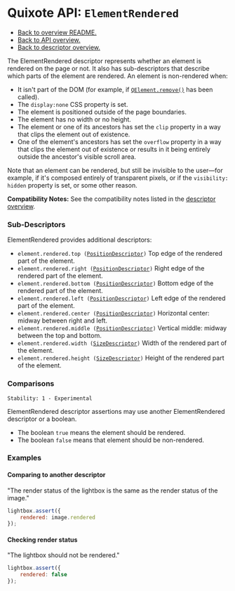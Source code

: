 # Quixote API: `ElementRendered`

* [Back to overview README.](../README.md)
* [Back to API overview.](api.md)
* [Back to descriptor overview.](descriptors.md)

The ElementRendered descriptor represents whether an element is rendered on the page or not. It also has sub-descriptors that describe which parts of the element are rendered. An element is non-rendered when:

* It isn't part of the DOM (for example, if [`QElement.remove()`](QElement.md#elementremove) has been called).
* The `display:none` CSS property is set.
* The element is positioned outside of the page boundaries.
* The element has no width or no height.
* The element or one of its ancestors has set the `clip` property in a way that clips the element out of existence.
* One of the element's ancestors has set the `overflow` property in a way that clips the element out of existence or results in it being entirely outside the ancestor's visible scroll area.

Note that an element can be rendered, but still be invisible to the user—for example, if it's composed entirely of transparent pixels, or if the `visibility: hidden` property is set, or some other reason.

**Compatibility Notes:** See the compatibility notes listed in the [descriptor overview](descriptors.md#element-rendering).


### Sub-Descriptors

ElementRendered provides additional descriptors:

* `element.rendered.top (`[`PositionDescriptor`](PositionDescriptor.md)`)` Top edge of the rendered part of the element.
* `element.rendered.right (`[`PositionDescriptor`](PositionDescriptor.md)`)` Right edge of the rendered part of the element.
* `element.rendered.bottom (`[`PositionDescriptor`](PositionDescriptor.md)`)` Bottom edge of the rendered part of the element.
* `element.rendered.left (`[`PositionDescriptor`](PositionDescriptor.md)`)` Left edge of the rendered part of the element.
* `element.rendered.center (`[`PositionDescriptor`](PositionDescriptor.md)`)` Horizontal center: midway between right and left.
* `element.rendered.middle (`[`PositionDescriptor`](PositionDescriptor.md)`)` Vertical middle: midway between the top and bottom.
* `element.rendered.width (`[`SizeDescriptor`](SizeDescriptor.md)`)` Width of the rendered part of the element.
* `element.rendered.height (`[`SizeDescriptor`](SizeDescriptor.md)`)` Height of the rendered part of the element.


### Comparisons

```
Stability: 1 - Experimental
```

ElementRendered descriptor assertions may use another ElementRendered descriptor or a boolean.

* The boolean `true` means the element should be rendered.
* The boolean `false` means that element should be non-rendered.


### Examples

#### Comparing to another descriptor

"The render status of the lightbox is the same as the render status of the image."

```javascript
lightbox.assert({
	rendered: image.rendered
});
```

#### Checking render status

"The lightbox should not be rendered."

```javascript
lightbox.assert({
	rendered: false
});
```
